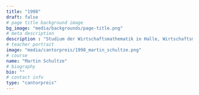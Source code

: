 ```yaml
---
title: "1998"
draft: false
# page title background image
bg_image: "media/backgrounds/page-title.png"
# meta description
description : "Studium der Wirtschaftsmathematik in Halle, Wirtschaftsmathematiker bei der Dexia Kommunalbank in Berlin"
# teacher portrait
image: "media/cantorpreis/1998_martin_schultze.png"
# course
name: "Martin Schultze"
# biography
bio: ""
# contact info
type: "cantorpreis"
---
```

